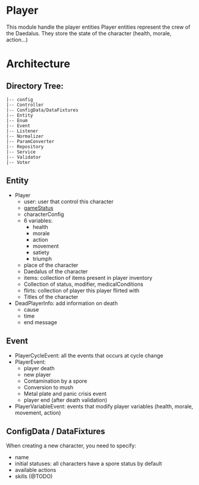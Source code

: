 # Player
This module handle the player entities
Player entities represent the crew of the Daedalus.
They store the state of the character (health, morale, action...)

# Architecture

## Directory Tree:
    |-- config
    |-- Controller
    |-- ConfigData/DataFixtures
    |-- Entity
    |-- Enum
    |-- Event
    |-- Listener
    |-- Normalizer
    |-- ParamConverter
    |-- Repository
    |-- Service
    |-- Validator
    |-- Voter



## Entity
- Player
  - user: user that control this character
  - [gameStatus](../Game/Enum/GameStatusEnum.php)
  - characterConfig
  - 6 variables:
    - health
    - morale
    - action
    - movement
    - satiety
    - triumph
  - place of the character
  - Daedalus of the character
  - items: collection of items present in player inventory
  - Collection of status, modifier, medicalConditions
  - flirts: collection of player this player flirted with
  - Titles of the character
- DeadPlayerInfo: add information on death
  - cause
  - time
  - end message

## Event
- PlayerCycleEvent: all the events that occurs at cycle change
- PlayerEvent:
  - player death
  - new player
  - Contamination by a spore
  - Conversion to mush
  - Metal plate and panic crisis event
  - player end (after death validation)
- PlayerVariableEvent: events that modify player variables (health, morale, movement, action)

## ConfigData / DataFixtures
When creating a new character, you need to specify:
- name
- initial statuses: all characters have a spore status by default
- available actions
- skills (@TODO)




